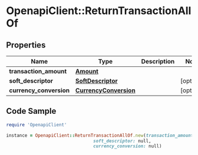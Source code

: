 # OpenapiClient::ReturnTransactionAllOf

## Properties

Name | Type | Description | Notes
------------ | ------------- | ------------- | -------------
**transaction_amount** | [**Amount**](Amount.md) |  | 
**soft_descriptor** | [**SoftDescriptor**](SoftDescriptor.md) |  | [optional] 
**currency_conversion** | [**CurrencyConversion**](CurrencyConversion.md) |  | [optional] 

## Code Sample

```ruby
require 'OpenapiClient'

instance = OpenapiClient::ReturnTransactionAllOf.new(transaction_amount: null,
                                 soft_descriptor: null,
                                 currency_conversion: null)
```


